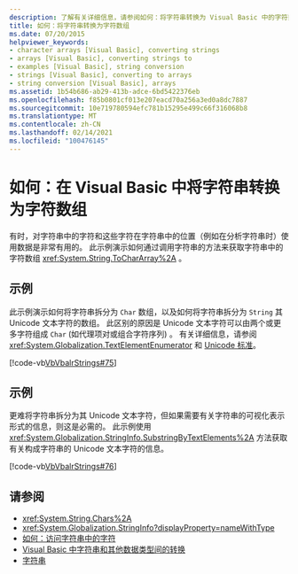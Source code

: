 ```yaml
---
description: 了解有关详细信息，请参阅如何：将字符串转换为 Visual Basic 中的字符数组
title: 如何：将字符串转换为字符数组
ms.date: 07/20/2015
helpviewer_keywords:
- character arrays [Visual Basic], converting strings
- arrays [Visual Basic], converting strings to
- examples [Visual Basic], string conversion
- strings [Visual Basic], converting to arrays
- string conversion [Visual Basic], arrays
ms.assetid: 1b54b686-ab29-413b-adce-6bd5422376eb
ms.openlocfilehash: f85b0801cf013e207eacd70a256a3ed0a8dc7887
ms.sourcegitcommit: 10e719780594efc781b15295e499c66f316068b8
ms.translationtype: MT
ms.contentlocale: zh-CN
ms.lasthandoff: 02/14/2021
ms.locfileid: "100476145"
---
```

# <a name="how-to-convert-a-string-to-an-array-of-characters-in-visual-basic"></a>如何：在 Visual Basic 中将字符串转换为字符数组

有时，对字符串中的字符和这些字符在字符串中的位置（例如在分析字符串时）使用数据是非常有用的。 此示例演示如何通过调用字符串的方法来获取字符串中的字符数组 <xref:System.String.ToCharArray%2A> 。  
  
## <a name="example"></a>示例  

 此示例演示如何将字符串拆分为 `Char` 数组，以及如何将字符串拆分为 `String` 其 Unicode 文本字符的数组。 此区别的原因是 Unicode 文本字符可以由两个或更多字符组成 `Char` (如代理项对或组合字符序列) 。 有关详细信息，请参阅 <xref:System.Globalization.TextElementEnumerator> 和 [Unicode 标准](https://www.unicode.org/standard/standard.html)。  
  
 [!code-vb[VbVbalrStrings#75](~/samples/snippets/visualbasic/VS_Snippets_VBCSharp/VbVbalrStrings/VB/Class4.vb#75)]  
  
## <a name="example"></a>示例  

 更难将字符串拆分为其 Unicode 文本字符，但如果需要有关字符串的可视化表示形式的信息，则这是必需的。 此示例使用 <xref:System.Globalization.StringInfo.SubstringByTextElements%2A> 方法获取有关构成字符串的 Unicode 文本字符的信息。  
  
 [!code-vb[VbVbalrStrings#76](~/samples/snippets/visualbasic/VS_Snippets_VBCSharp/VbVbalrStrings/VB/Class4.vb#76)]  
  
## <a name="see-also"></a>请参阅

- <xref:System.String.Chars%2A>
- <xref:System.Globalization.StringInfo?displayProperty=nameWithType>
- [如何：访问字符串中的字符](how-to-access-characters-in-strings.md)
- [Visual Basic 中字符串和其他数据类型间的转换](converting-between-strings-and-other-data-types.md)
- [字符串](index.md)

